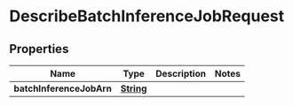

# DescribeBatchInferenceJobRequest


## Properties

| Name | Type | Description | Notes |
|------------ | ------------- | ------------- | -------------|
|**batchInferenceJobArn** | [**String**](String.md) |  |  |



